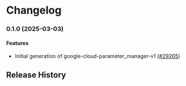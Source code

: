 # Changelog

### 0.1.0 (2025-03-03)

#### Features

* Initial generation of google-cloud-parameter_manager-v1 ([#29265](https://github.com/googleapis/google-cloud-ruby/issues/29265)) 

## Release History
